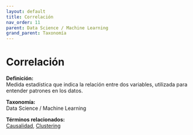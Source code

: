 ```yaml
---
layout: default
title: Correlación
nav_order: 11
parent: Data Science / Machine Learning
grand_parent: Taxonomía
---
```


# Correlación

**Definición:**  
Medida estadística que indica la relación entre dos variables, utilizada para entender patrones en los datos.

**Taxonomía:**  
Data Science / Machine Learning

**Términos relacionados:**  
[Causalidad](https://maleniski.github.io/diccionario-angl-tec-mx/docs/taxonomia/data-science-/-machine-learning/causalidad.html), [Clustering](https://maleniski.github.io/diccionario-angl-tec-mx/docs/taxonomia/data-science-/-machine-learning/clustering.html)
